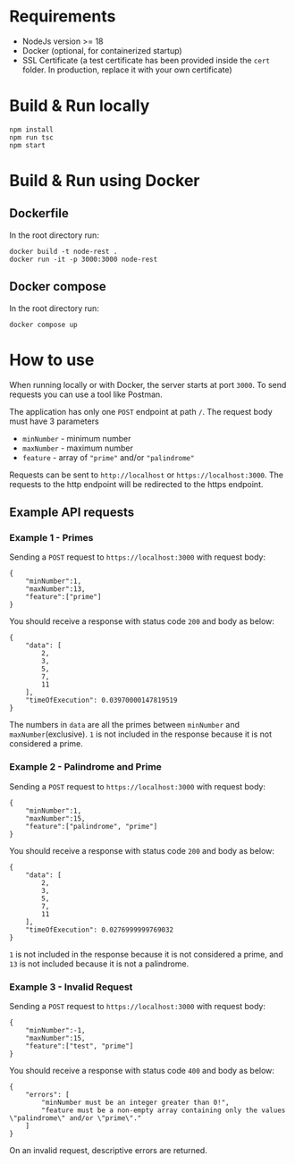 # Requirements

- NodeJs version >= 18
- Docker (optional, for containerized startup)
- SSL Certificate (a test certificate has been provided inside the `cert` folder. In production, replace it with your own certificate)

# Build & Run locally

    npm install
    npm run tsc
    npm start

# Build & Run using Docker

## Dockerfile

In the root directory run:

    docker build -t node-rest .
    docker run -it -p 3000:3000 node-rest 

## Docker compose

In the root directory run:

    docker compose up

# How to use

When running locally or with Docker, the server starts at port `3000`. To send requests you can use a tool like Postman.

The application has only one `POST` endpoint at path `/`. The request body must have 3 parameters

- `minNumber` - minimum number
- `maxNumber` - maximum number
- `feature` -  array of `"prime"` and/or `"palindrome"`

Requests can be sent to `http://localhost` or `https://localhost:3000`. The requests to the
 http endpoint will be redirected to the https endpoint.

## Example API requests

### Example 1 - Primes

Sending a `POST` request to `https://localhost:3000` with request body:

    {
        "minNumber":1,
        "maxNumber":13,
        "feature":["prime"]
    }


You should receive a response with status code `200` and body as below: 

    {
        "data": [
            2,
            3,
            5,
            7,
            11
        ],
        "timeOfExecution": 0.03970000147819519
    }

The numbers in `data` are all the primes between `minNumber` and `maxNumber`(exclusive). 
`1` is not included in the response because it is not considered a prime.

### Example 2 - Palindrome and Prime

Sending a `POST` request to `https://localhost:3000` with request body:

    {
        "minNumber":1,
        "maxNumber":15,
        "feature":["palindrome", "prime"]
    }


You should receive a response with status code `200` and body as below: 

    {
        "data": [
            2,
            3,
            5,
            7,
            11
        ],
        "timeOfExecution": 0.0276999999769032
    }

`1` is not included in the response because it is not considered a prime, and `13` is not included because it is not a palindrome.

### Example 3 - Invalid Request

Sending a `POST` request to `https://localhost:3000` with request body:

    {
        "minNumber":-1,
        "maxNumber":15,
        "feature":["test", "prime"]
    }


You should receive a response with status code `400` and body as below: 

    
    {
        "errors": [
            "minNumber must be an integer greater than 0!",
            "feature must be a non-empty array containing only the values \"palindrome\" and/or \"prime\"."
        ]
    }

On an invalid request, descriptive errors are returned.

